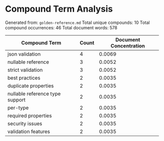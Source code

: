 # Compound Term Analysis

Generated from: `golden-reference.md`
Total unique compounds: 10
Total compound occurrences: 46
Total document words: 578

| Compound Term | Count | Document Concentration |
|---------------|-------|------------------------|
| json validation | 4 | 0.0069 |
| nullable reference | 3 | 0.0052 |
| strict validation | 3 | 0.0052 |
| best practices | 2 | 0.0035 |
| duplicate properties | 2 | 0.0035 |
| nullable reference type support | 2 | 0.0035 |
| per-type | 2 | 0.0035 |
| required properties | 2 | 0.0035 |
| security issues | 2 | 0.0035 |
| validation features | 2 | 0.0035 |
